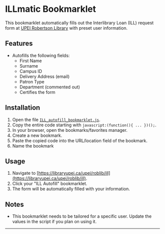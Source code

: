 # ILLmatic Bookmarklet

This bookmarklet automatically fills out the Interlibrary Loan (ILL) request form at [UPEI Robertson Library](https://libraryupei.ca/upei/roblib/ill) with preset user information.

## Features

- Autofills the following fields:
  - First Name
  - Surname
  - Campus ID
  - Delivery Address (email)
  - Patron Type
  - Department (commented out)
  - Certifies the form

## Installation

1. Open the file [`ILL_autofill_bookmarklet.js`](ILLmatic.js).
2. Copy the entire code starting with `javascript:(function(){ ... })();`.
3. In your browser, open the bookmarks/favorites manager.
4. Create a new bookmark.
5. Paste the copied code into the URL/location field of the bookmark.
6. Name the bookmark

## Usage

1. Navigate to [https://libraryupei.ca/upei/roblib/ill](https://libraryupei.ca/upei/roblib/ill).
2. Click your "ILL Autofill" bookmarklet.
3. The form will be automatically filled with your information.

## Notes

- This bookmarklet needs to be tailored for a specific user. Update the values in the script if you plan on using it.

---
